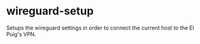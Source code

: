# wireguard-setup
Setups the wireguard settings in order to connect the current host to the El Puig's VPN.

